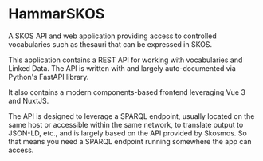 # HammarSKOS
A SKOS API and web application providing access to controlled vocabularies such as thesauri that can be expressed in SKOS.

This application contains a REST API for working with vocabularies and Linked Data. The API is written with and largely auto-documented via Python's FastAPI library.

It also contains a modern components-based frontend leveraging Vue 3 and NuxtJS.

The API is designed to leverage a SPARQL endpoint, usually located on the same host or accessible within the same network, to translate output to JSON-LD, etc., and is largely based on the API provided by Skosmos. So that means you need a SPARQL endpoint running somewhere the app can access.